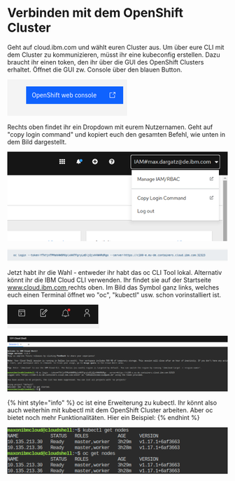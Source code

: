 # Verbinden mit dem OpenShift Cluster

Geht auf cloud.ibm.com und wählt euren Cluster aus. Um über eure CLI mit dem Cluster zu kommunizieren, müsst ihr eine kubeconfig erstellen. Dazu braucht ihr einen token, den ihr über die GUI des OpenShift Clusters erhaltet. Öffnet die GUI zw. Console über den blauen Button.

![](../../../.gitbook/assets/image%20%2872%29.png)

Rechts oben findet ihr ein Dropdown mit eurem Nutzernamen. Geht auf "copy login command" und kopiert euch den gesamten Befehl, wie unten in dem Bild dargestellt.

![](../../../.gitbook/assets/image%20%2875%29.png)

![](../../../.gitbook/assets/image%20%2871%29.png)

Jetzt habt ihr die Wahl - entweder ihr habt das oc CLI Tool lokal. Alternativ könnt ihr die IBM Cloud CLI verwenden. Ihr findet sie auf der Startseite [www.cloud.ibm.com ](https://cloud.ibm.com/)rechts oben. Im Bild das Symbol ganz links, welches euch einen Terminal öffnet wo "oc", "kubectl" usw. schon vorinstalliert ist.

![](../../../.gitbook/assets/image%20%2879%29.png)

![](../../../.gitbook/assets/image%20%2877%29.png)

{% hint style="info" %}
oc ist eine Erweiterung zu kubectl. Ihr könnt also auch weiterhin mit kubectl mit dem OpenShift Cluster arbeiten. Aber oc bietet noch mehr Funktionalitäten. Hier ein Beispiel:
{% endhint %}

![](../../../.gitbook/assets/image%20%2880%29.png)


